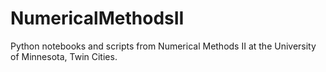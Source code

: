 # NumericalMethodsII
Python notebooks and scripts from Numerical Methods II at the University of Minnesota, Twin Cities. 

